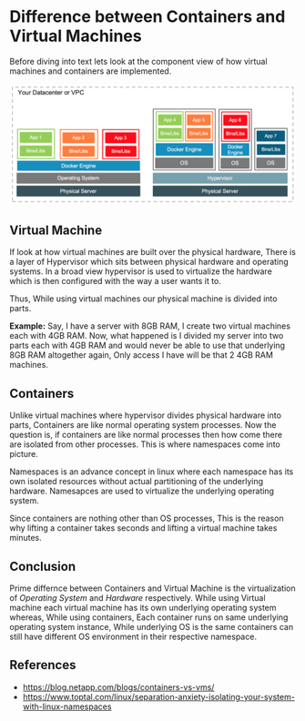 # Difference between Containers and Virtual Machines

Before diving into text lets look at the component view of how virtual machines and containers are implemented.

![Component View](https://github.com/collabnix/dockerlabs/blob/master/beginners/images/difference-vm-containers.png)

## Virtual Machine

If look at how virtual machines are built over the physical hardware, There is a layer of Hypervisor which sits between physical hardware and operating systems.
In a broad view hypervisor is used to virtualize the hardware which is then configured with the way a user wants it to.

Thus, While using virtual machines our physical machine is divided into parts.

**Example:**
Say, I have a server with 8GB RAM, I create two virtual machines each with 4GB RAM. Now, what happened is I divided my server into two parts each with 4GB RAM and would never be able to use that underlying 8GB RAM altogether again, Only access I have will be that 2 4GB RAM machines. 

## Containers

Unlike virtual machines where hypervisor divides physical hardware into parts, Containers are like normal operating system processes. Now the question is, if containers are like normal processes then how come there are isolated from other processes. This is where namespaces come into picture.

Namespaces is an advance concept in linux where each namespace has its own isolated resources without actual partitioning of the underlying hardware. Namesapces are used to virtualize the underlying operating system.

Since containers are nothing other than OS processes, This is the reason why lifting a container takes seconds and lifting a virtual machine takes minutes.

## Conclusion

Prime differnce between Containers and Virtual Machine is the virtualization of *Operating System* and *Hardware* respectively. While using Virtual machine each virtual machine has its own underlying operating system whereas, While using containers, Each container runs on same underlying operating system instance, While underlying OS is the same containers can still have different OS environment in their respective namespace.

## References

* https://blog.netapp.com/blogs/containers-vs-vms/
* https://www.toptal.com/linux/separation-anxiety-isolating-your-system-with-linux-namespaces 